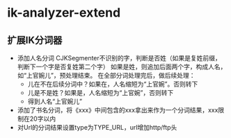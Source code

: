 # ik-analyzer-extend

扩展IK分词器
---
* 添加人名分词
  CJKSegmenter不识别的字，判断是否姓（如果是复姓前缀，判断下一个字是否复姓第二个字）
  如果是姓，则追加后面两个字，构成人名，如“上官婉儿”，预处理结束。
  在全部分词处理完后，做后续处理：
  * 儿在不在后续分词中？如果在，人名缩短为“上官婉”。否则转下
  * 儿是不是姓？如果是，人名缩短为“上官婉”，否则转下
  * 得到人名“上官婉儿”
* 添加了书名分词，将《xxx》中间包含的xxx拿出来作为一个分词结果，xxx限制在20字以内
* 对Url的分词结果设置type为TYPE_URL，url增加http/ftp头
